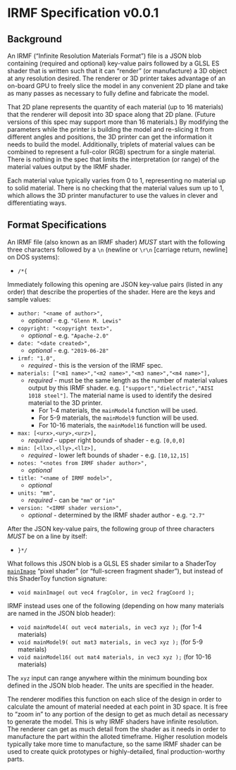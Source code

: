 # IRMF Specification v0.0.1

## Background

An IRMF (“Infinite Resolution Materials Format”) file is a JSON blob containing
(required and optional) key-value pairs followed by a GLSL ES shader that is
written such that it can “render” (or manufacture) a 3D object at any resolution
desired. The renderer or 3D printer takes advantage of an on-board GPU to freely
slice the model in any convenient 2D plane and take as many passes as necessary
to fully define and fabricate the model.

That 2D plane represents the quantity of each material (up to 16 materials)
that the renderer will deposit into 3D space along that 2D plane.
(Future versions of this spec may support more than 16 materials.)
By modifying the parameters while the printer is building the model and
re-slicing it from different angles and positions, the 3D printer can get
the information it needs to build the model.
Additionally, triplets of material values can be combined
to represent a full-color (RGB) spectrum for a single material.
There is nothing in the spec that limits the interpretation (or range) of
the material values output by the IRMF shader.

Each material value typically varies from 0 to 1, representing no material up
to solid material. There is no checking that the material values sum up to 1,
which allows the 3D printer manufacturer to use the values in clever and
differentiating ways.

## Format Specifications

An IRMF file (also known as an IRMF shader) *MUST* start with the following three
characters followed by a `\n` (newline or `\r\n` [carriage return, newline]
on DOS systems):

* `/*{`

Immediately following this opening are JSON key-value pairs
(listed in any order) that describe the properties of the shader.
Here are the keys and sample values:

* `author: "<name of author>",`
  * *optional* - e.g. `"Glenn M. Lewis"`
* `copyright: "<copyright text>",`
  * *optional* - e.g. `"Apache-2.0"`
* `date: "<date created>",`
  * *optional* - e.g. `"2019-06-28"`
* `irmf: "1.0",`
  * *required* - this is the version of the IRMF spec.
* `materials: ["<m1 name>","<m2 name>","<m3 name>","<m4 name>"],`
  * *required* - must be the same length as the number of material values
     output by this IRMF shader. e.g. `["support","dielectric","AISI 1018 steel"]`.
     The material name is used to identify the desired material to the 3D printer.
    * For 1-4 materials, the `mainModel4` function will be used.
    * For 5-9 materials, the `mainModel9` function will be used.
    * For 10-16 materials, the `mainModel16` function will be used.
* `max: [<urx>,<ury>,<urz>],`
  * *required* - upper right bounds of shader - e.g. `[0,0,0]`
* `min: [<llx>,<lly>,<llz>],`
  * *required* - lower left bounds of shader - e.g. `[10,12,15]`
* `notes: "<notes from IRMF shader author>",`
  * *optional*
* `title: "<name of IRMF model>",`
  * *optional*
* `units: "mm",`
  * *required* - can be `"mm"` or `"in"`
* `version: "<IRMF shader version>",`
  * *optional* - determined by the IRMF shader author - e.g. `"2.7"`

After the JSON key-value pairs, the following group of three characters *MUST*
be on a line by itself:

* `}*/`

What follows this JSON blob is a GLSL ES shader similar to a ShaderToy
[`mainImage`](https://www.shadertoy.com/howto)
“pixel shader” (or “full-screen fragment shader”), but instead of this
ShaderToy function signature:

* `void mainImage( out vec4 fragColor, in vec2 fragCoord );`

IRMF instead uses one of the following (depending on how many materials
are named in the JSON blob header):

* `void mainModel4( out vec4 materials, in vec3 xyz );`
  (for 1-4 materials)
* `void mainModel9( out mat3 materials, in vec3 xyz );`
  (for 5-9 materials)
* `void mainModel16( out mat4 materials, in vec3 xyz );`
  (for 10-16 materials)

The `xyz` input can range anywhere within the minimum bounding box
defined in the JSON blob header. The units are specified in the
header.

The renderer modifies this function on each slice of the design in order
to calculate the amount of material needed at each point in 3D space. It is
free to “zoom in” to any portion of the design to get as much detail as
necessary to generate the model. This is why IRMF shaders have infinite
resolution. The renderer can get as much detail from the shader as it needs
in order to manufacture the part within the alloted timeframe. Higher
resolution models typically take more time to manufacture, so the same
IRMF shader can be used to create quick prototypes or highly-detailed,
final production-worthy parts.
